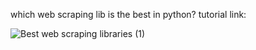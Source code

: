 which web scraping lib is the best in python?
tutorial link: 

![Best web scraping libraries (1)](https://github.com/user-attachments/assets/67d6adc6-2cfd-4358-9bc5-adf8a164d577)
